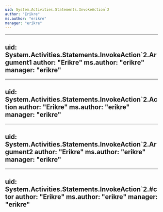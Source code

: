```yaml
---
uid: System.Activities.Statements.InvokeAction`2
author: "Erikre"
ms.author: "erikre"
manager: "erikre"
---
```


---
uid: System.Activities.Statements.InvokeAction`2.Argument1
author: "Erikre"
ms.author: "erikre"
manager: "erikre"
---

---
uid: System.Activities.Statements.InvokeAction`2.Action
author: "Erikre"
ms.author: "erikre"
manager: "erikre"
---

---
uid: System.Activities.Statements.InvokeAction`2.Argument2
author: "Erikre"
ms.author: "erikre"
manager: "erikre"
---

---
uid: System.Activities.Statements.InvokeAction`2.#ctor
author: "Erikre"
ms.author: "erikre"
manager: "erikre"
---
